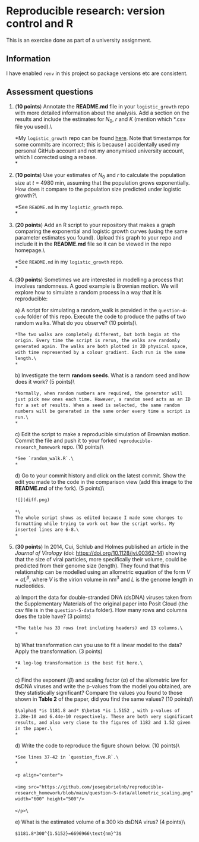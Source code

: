 # Reproducible research: version control and R

This is an exercise done as part of a university assignment.

## Information

I have enabled `renv` in this project so package versions etc are consistent.

## Assessment questions

1)  (**10 points**) Annotate the **README.md** file in your `logistic_growth` repo with more detailed information about the analysis. Add a section on the results and include the estimates for $N_0$, $r$ and $K$ (mention which \*.csv file you used).\

    *My `logistic_growth` repo can be found [here](https://github.com/1ucyb/logistic_growth). Note that timestamps for some commits are incorrect; this is because I accidentally used my personal GitHub account and not my anonymised university account, which I corrected using a rebase.\
    *

2)  (**10 points**) Use your estimates of $N_0$ and $r$ to calculate the population size at $t$ = 4980 min, assuming that the population grows exponentially. How does it compare to the population size predicted under logistic growth?\

    *See `README.md` in my `logistic_growth` repo.\
    *

3)  (**20 points**) Add an R script to your repository that makes a graph comparing the exponential and logistic growth curves (using the same parameter estimates you found). Upload this graph to your repo and include it in the **README.md** file so it can be viewed in the repo homepage.\

    *See `README.md` in my `logistic_growth` repo.\
    *

4)  (**30 points**) Sometimes we are interested in modelling a process that involves randomness. A good example is Brownian motion. We will explore how to simulate a random process in a way that it is reproducible:

    a)  A script for simulating a random_walk is provided in the `question-4-code` folder of this repo. Execute the code to produce the paths of two random walks. What do you observe? (10 points)\

        *The two walks are completely different, but both begin at the origin. Every time the script is rerun, the walks are randomly generated again. The walks are both plotted in 2D physical space, with time represented by a colour gradient. Each run is the same length.\
        *

    b)  Investigate the term **random seeds**. What is a random seed and how does it work? (5 points)\

        *Normally, when random numbers are required, the generator will just pick new ones each time. However, a random seed acts as an ID for a set of results. When a seed is selected, the same random numbers will be generated in the same order every time a script is run.\
        *

    c)  Edit the script to make a reproducible simulation of Brownian motion. Commit the file and push it to your forked `reproducible-research_homework` repo. (10 points)\

        *See `random_walk.R`.\
        *

    d)  Go to your commit history and click on the latest commit. Show the edit you made to the code in the comparison view (add this image to the **README.md** of the fork). (5 points)\

        ![](diff.png)

        *\
        The whole script shows as edited because I made some changes to formatting while trying to work out how the script works. My inserted lines are 6-8.\
        *

5)  (**30 points**) In 2014, Cui, Schlub and Holmes published an article in the *Journal of Virology* (doi: <https://doi.org/10.1128/jvi.00362-14>) showing that the size of viral particles, more specifically their volume, could be predicted from their genome size (length). They found that this relationship can be modelled using an allometric equation of the form $`V = \alpha L^{\beta}`$, where $`V`$ is the virion volume in nm<sup>3</sup> and $`L`$ is the genome length in nucleotides.

    a)  Import the data for double-stranded DNA (dsDNA) viruses taken from the Supplementary Materials of the original paper into Posit Cloud (the csv file is in the `question-5-data` folder). How many rows and columns does the table have? (3 points)

        *The table has 33 rows (not including headers) and 13 columns.\
        *

    b)  What transformation can you use to fit a linear model to the data? Apply the transformation. (3 points)

        *A log-log transformation is the best fit here.\
        *

    c)  Find the exponent ($\beta$) and scaling factor ($\alpha$) of the allometric law for dsDNA viruses and write the p-values from the model you obtained, are they statistically significant? Compare the values you found to those shown in **Table 2** of the paper, did you find the same values? (10 points)\

        $\alpha$ *is 1181.8 and* $\beta$ *is 1.5152 , with p-values of 2.28e-10 and 6.44e-10 respectively. These are both very significant results, and also very close to the figures of 1182 and 1.52 given in the paper.\
        *

    d)  Write the code to reproduce the figure shown below. (10 points)\

        *See lines 37-42 in `question_five.R`.\
        *

        <p align="center">

        <img src="https://github.com/josegabrielnb/reproducible-research_homework/blob/main/question-5-data/allometric_scaling.png" width="600" height="500"/>

        </p>\

    e)  What is the estimated volume of a 300 kb dsDNA virus? (4 points)\

        $1181.8*300^{1.5152}=6696966\text{nm}^3$
